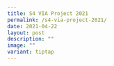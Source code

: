 ```yaml
---
title: S4 VIA Project 2021
permalink: /s4-via-project-2021/
date: 2021-04-22
layout: post
description: ""
image: ""
variant: tiptap
---
```

